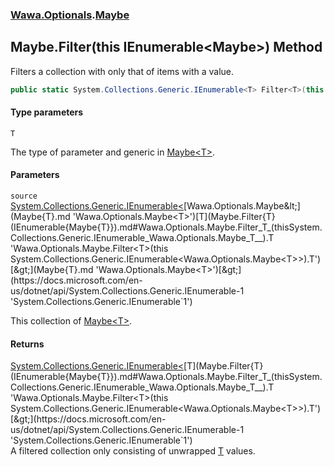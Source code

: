 ### [Wawa.Optionals](Wawa.Optionals.md 'Wawa.Optionals').[Maybe](Maybe.md 'Wawa.Optionals.Maybe')

## Maybe.Filter<T>(this IEnumerable<Maybe<T>>) Method

Filters a collection with only that of items with a value.

```csharp
public static System.Collections.Generic.IEnumerable<T> Filter<T>(this System.Collections.Generic.IEnumerable<Wawa.Optionals.Maybe<T>> source);
```
#### Type parameters

<a name='Wawa.Optionals.Maybe.Filter_T_(thisSystem.Collections.Generic.IEnumerable_Wawa.Optionals.Maybe_T__).T'></a>

`T`

The type of parameter and generic in [Maybe&lt;T&gt;](Maybe{T}.md 'Wawa.Optionals.Maybe<T>').
#### Parameters

<a name='Wawa.Optionals.Maybe.Filter_T_(thisSystem.Collections.Generic.IEnumerable_Wawa.Optionals.Maybe_T__).source'></a>

`source` [System.Collections.Generic.IEnumerable&lt;](https://docs.microsoft.com/en-us/dotnet/api/System.Collections.Generic.IEnumerable-1 'System.Collections.Generic.IEnumerable`1')[Wawa.Optionals.Maybe&lt;](Maybe{T}.md 'Wawa.Optionals.Maybe<T>')[T](Maybe.Filter{T}(IEnumerable{Maybe{T}}).md#Wawa.Optionals.Maybe.Filter_T_(thisSystem.Collections.Generic.IEnumerable_Wawa.Optionals.Maybe_T__).T 'Wawa.Optionals.Maybe.Filter<T>(this System.Collections.Generic.IEnumerable<Wawa.Optionals.Maybe<T>>).T')[&gt;](Maybe{T}.md 'Wawa.Optionals.Maybe<T>')[&gt;](https://docs.microsoft.com/en-us/dotnet/api/System.Collections.Generic.IEnumerable-1 'System.Collections.Generic.IEnumerable`1')

This collection of [Maybe&lt;T&gt;](Maybe{T}.md 'Wawa.Optionals.Maybe<T>').

#### Returns
[System.Collections.Generic.IEnumerable&lt;](https://docs.microsoft.com/en-us/dotnet/api/System.Collections.Generic.IEnumerable-1 'System.Collections.Generic.IEnumerable`1')[T](Maybe.Filter{T}(IEnumerable{Maybe{T}}).md#Wawa.Optionals.Maybe.Filter_T_(thisSystem.Collections.Generic.IEnumerable_Wawa.Optionals.Maybe_T__).T 'Wawa.Optionals.Maybe.Filter<T>(this System.Collections.Generic.IEnumerable<Wawa.Optionals.Maybe<T>>).T')[&gt;](https://docs.microsoft.com/en-us/dotnet/api/System.Collections.Generic.IEnumerable-1 'System.Collections.Generic.IEnumerable`1')  
A filtered collection only consisting of unwrapped [T](Maybe.Filter{T}(IEnumerable{Maybe{T}}).md#Wawa.Optionals.Maybe.Filter_T_(thisSystem.Collections.Generic.IEnumerable_Wawa.Optionals.Maybe_T__).T 'Wawa.Optionals.Maybe.Filter<T>(this System.Collections.Generic.IEnumerable<Wawa.Optionals.Maybe<T>>).T') values.